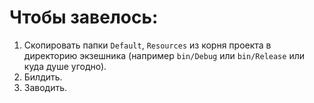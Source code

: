 ﻿# Чтобы завелось:
1. Скопировать папки `Default`, `Resources` из корня проекта в директорию экзешника (например `bin/Debug` или `bin/Release` или куда душе угодно).
2. Билдить.
3. Заводить.